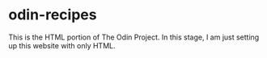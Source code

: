 # odin-recipes
This is the HTML portion of The Odin Project. In this stage, I am just setting up this website with only HTML.